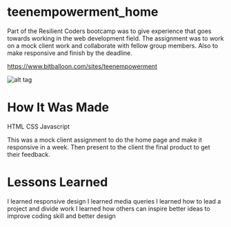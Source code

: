 # teenempowerment_home


Part of the Resilient Coders bootcamp was to give experience that goes towards working in the web development field. The assignment was to work on a mock client work and collaborate with fellow group members. Also to make responsive and finish by the deadline.

https://www.bitballoon.com/sites/teenempowerment

![alt tag](https://i.imgur.com/gcDxtc6.png)

# How It Was Made

HTML CSS Javascript

This was a mock client assignment to do the home page and make it responsive in a week. Then present to the client the final product to get their feedback.

# Lessons Learned

I learned responsive design
I learned media queries
I learned how to lead a project and divide work
I learned how others can inspire better ideas to improve coding skill and better design

